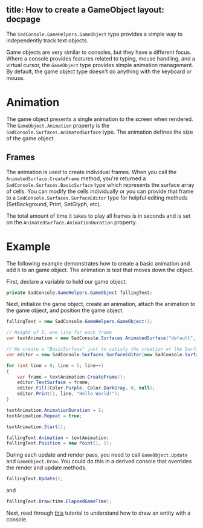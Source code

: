 title: How to create a GameObject
layout: docpage
---

The `SadConsole.GameHelpers.GameObject` type provides a simple way to independently track text objects. 

Game objects are very similar to consoles, but they have a different focus. Where a console provides features related to typing, mouse handling, and a virtual cursor, the `GameObject` type provides simple animation management. By default, the game object type doesn't do anything with the keyboard or mouse.

# Animation
The game object presents a single animation to the screen when rendered. The `GameObject.Animation` property is the `SadConsole.Surfaces.AnimatedSurface` type. The animation defines the size of the game object.

## Frames
The animation is used to create individual frames. When you call the `AnimatedSurface.CreateFrame` method, you're returned a `SadConsole.Surfaces.BasicSurface` type which represents the surface array of cells. You can modify the cells individually or you can provide that frame to a `SadConsole.Surfaces.SurfaceEditor` type for helpful editing methods (SetBackground, Print, SetGlyph, etc).

The total amount of time it takes to play all frames is in seconds and is set on the `AnimatedSurface.AnimationDuration` property. 

# Example
The following example demonstrates how to create a basic animation and add it to an game object. The animation is text that moves down the object.

First, declare a variable to hold our game object.
```csharp
private SadConsole.GameHelpers.GameObject fallingText;
```

Next, initialize the game object, create an animation, attach the animation to the game object, and position the game object.

```csharp
fallingText = new SadConsole.GameHelpers.GameObject();

// Height of 5, one line for each frame
var textAnimation = new SadConsole.Surfaces.AnimatedSurface("default", 14, 5);

// We create a "BasicSurface" just to satisfy the creation of the SurfaceEditor
var editor = new SadConsole.Surfaces.SurfaceEditor(new SadConsole.Surfaces.BasicSurface(1, 1));

for (int line = 0; line < 5; line++)
{
    var frame = textAnimation.CreateFrame();
    editor.TextSurface = frame;
    editor.Fill(Color.Purple, Color.DarkGray, 0, null);
    editor.Print(1, line, "Hello World!");
}

textAnimation.AnimationDuration = 2;
textAnimation.Repeat = true;

textAnimation.Start();

fallingText.Animation = textAnimation;
fallingText.Position = new Point(1, 1);
```

During each update and render pass, you need to call `GameObject.Update` and `GameObject.Draw`. You could do this in a derived console that overrides the render and update methods.

```csharp
fallingText.Update();
```

and

```csharp
fallingText.Draw(time.ElapsedGameTime);
```

Next, read through [this](displaying-gameobjects-on-a-console-viewarea.md) tutorial to understand how to draw an entity with a console.